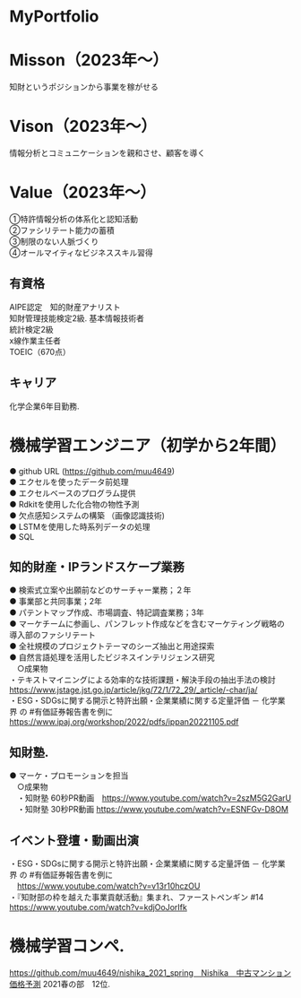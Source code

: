 # MyPortfolio


# Misson（2023年〜）  
知財というポジションから事業を稼がせる  


# Vison（2023年〜）  
情報分析とコミュニケーションを親和させ、顧客を導く  


# Value（2023年〜）  
①特許情報分析の体系化と認知活動  
②ファシリテート能力の蓄積  
③制限のない人脈づくり  
④オールマイティなビジネススキル習得  


## 有資格  
AIPE認定　知的財産アナリスト  
知財管理技能検定2級. 
基本情報技術者  
統計検定2級  
x線作業主任者  
TOEIC（670点）  


## キャリア  
化学企業6年目勤務. 

# 機械学習エンジニア（初学から2年間）  
● github URL (https://github.com/muu4649)  
● エクセルを使ったデータ前処理  
● エクセルベースのプログラム提供  
● Rdkitを使用した化合物の物性予測  
● 欠点感知システムの構築 （画像認識技術)  
● LSTMを使用した時系列データの処理  
● SQL  


## 知的財産・IPランドスケープ業務  
● 検索式立案や出願前などのサーチャー業務；２年  
● 事業部と共同事業；2年  
● パテントマップ作成、市場調査、特記調査業務；3年  
● マーケチームに参画し、パンフレット作成などを含むマーケティング戦略の導入部のファシリテート  
● 全社規模のプロジェクトテーマのシーズ抽出と用途探索  
● 自然言語処理を活用したビジネスインテリジェンス研究  
　○成果物  
 ・テキストマイニングによる効率的な技術課題・解決手段の抽出手法の検討   
  https://www.jstage.jst.go.jp/article/jkg/72/1/72_29/_article/-char/ja/  
 ・ESG・SDGsに関する開示と特許出願・企業業績に関する定量評価 － 化学業界 の #有価証券報告書を例に　　  
  https://www.ipaj.org/workshop/2022/pdfs/ippan20221105.pdf  
 
 
## 知財塾. 
● マーケ・プロモーションを担当  
　○成果物  
　・知財塾 60秒PR動画　https://www.youtube.com/watch?v=2szM5G2GarU   
　・知財塾 30秒PR動画 https://www.youtube.com/watch?v=ESNFGv-D8OM  
 
## イベント登壇・動画出演  
・ESG・SDGsに関する開示と特許出願・企業業績に関する定量評価 － 化学業界 の #有価証券報告書を例に  
　https://www.youtube.com/watch?v=v13r10hczOU  
・『知財部の枠を越えた事業貢献活動』集まれ、ファーストペンギン #14 
　https://www.youtube.com/watch?v=kdjOoJorIfk 
 
 
# 機械学習コンペ. 
https://github.com/muu4649/nishika_2021_spring　Nishika　中古マンション価格予測 2021春の部　12位. 


